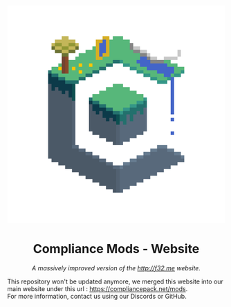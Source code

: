 <p align="center">
  <a href="https://compliancepack.net/mods" target="_blank">
    <img src="./image/icon/organization_icon.png" alt="logo">
  </a>
  <h1 align="center">Compliance Mods - Website</h1>

  <p align="center"><i>A massively improved version of the <a href="http://f32.me">http://f32.me</a> website.</i></p>
</p>

This repository won't be updated anymore, we merged this website into our main website under this url : https://compliancepack.net/mods.  
For more information, contact us using our Discords or GitHub.  
